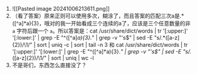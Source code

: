 1. ![[Pasted image 20241006213611.png]]
2. （看了答案）原来正则可以使用多次，糊涂了，而且答案的匹配三次a是.\* ([\^a]\*a){3}，哦对的我一开始看成三个连续的a了，应该是三个任意数量的非 `a` 字符后跟一个 `a`。所以答案是：cat /usr/share/dict/words | tr '[:upper:]' '[:lower:]'  | grep -E "^([\^a]*a){3}.*" | grep -v "'s$" | sed -E "s/.\*([a-z]{2})/\1/" | sort | uniq -c | sort | tail -n 3 和 cat /usr/share/dict/words | tr '[:upper:]' '[:lower:]'  | grep -E "^([\^a]\*a){3}.*" | grep -v "'s\$" | sed -E "s/.*([a-z]{2})/\1/" | sort | uniq | wc -l
3. 不是哥们，东西怎么直接没了？
